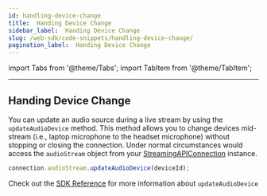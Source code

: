 ```yaml
---
id: handling-device-change
title:  Handing Device Change
sidebar_label:  Handing Device Change
slug: /web-sdk/code-snippets/handling-device-change/
pagination_label:  Handing Device Change
---
```

import Tabs from '@theme/Tabs';
import TabItem from '@theme/TabItem';

---

##  Handing Device Change
You can update an audio source during a live stream by using the `updateAudioDevice` method. This method allows you to change devices mid-stream (i.e., laptop microphone to the headset microphone) without stopping or closing the connection. Under normal circumstances would access the `audioStream` object from your [StreamingAPIConnection](/docs/web-sdk/web-sdk-reference/web-sdk-reference/#streamingapiconnection-class) instance.

```js
connection.audioStream.updateAudioDevice(deviceId);
```

Check out the [SDK Reference](/web-sdk/web-sdk-reference/web-sdk-reference/#updateaudiodevicedeviceid-string-mediastream-mediastream) for more information about `updateAudioDevice`

